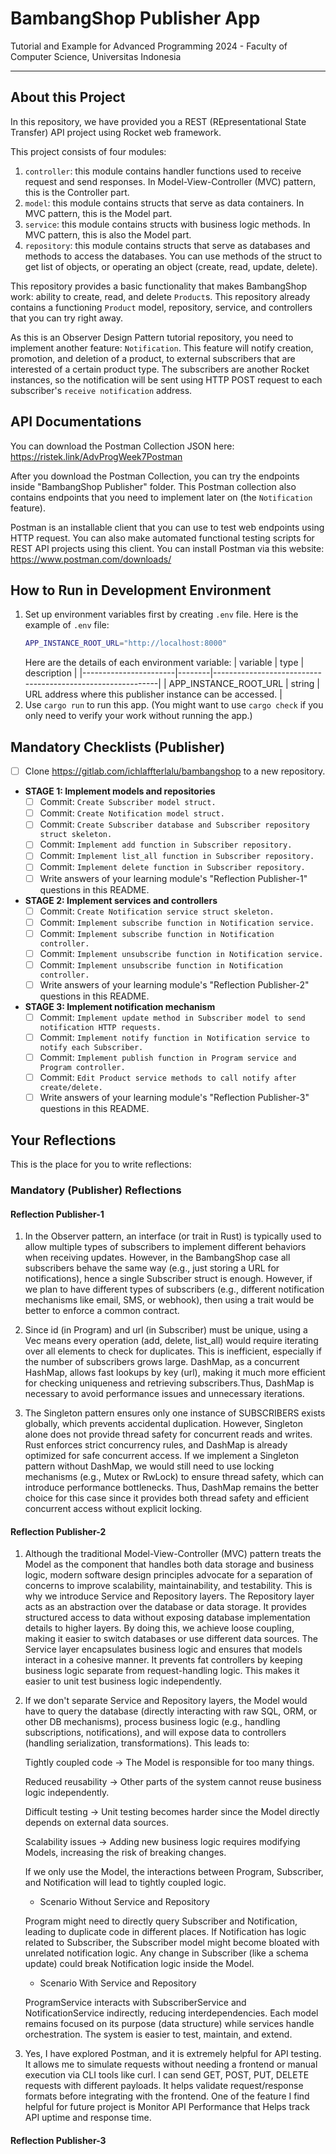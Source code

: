# BambangShop Publisher App
Tutorial and Example for Advanced Programming 2024 - Faculty of Computer Science, Universitas Indonesia

---

## About this Project
In this repository, we have provided you a REST (REpresentational State Transfer) API project using Rocket web framework.

This project consists of four modules:
1.  `controller`: this module contains handler functions used to receive request and send responses.
    In Model-View-Controller (MVC) pattern, this is the Controller part.
2.  `model`: this module contains structs that serve as data containers.
    In MVC pattern, this is the Model part.
3.  `service`: this module contains structs with business logic methods.
    In MVC pattern, this is also the Model part.
4.  `repository`: this module contains structs that serve as databases and methods to access the databases.
    You can use methods of the struct to get list of objects, or operating an object (create, read, update, delete).

This repository provides a basic functionality that makes BambangShop work: ability to create, read, and delete `Product`s.
This repository already contains a functioning `Product` model, repository, service, and controllers that you can try right away.

As this is an Observer Design Pattern tutorial repository, you need to implement another feature: `Notification`.
This feature will notify creation, promotion, and deletion of a product, to external subscribers that are interested of a certain product type.
The subscribers are another Rocket instances, so the notification will be sent using HTTP POST request to each subscriber's `receive notification` address.

## API Documentations

You can download the Postman Collection JSON here: https://ristek.link/AdvProgWeek7Postman

After you download the Postman Collection, you can try the endpoints inside "BambangShop Publisher" folder.
This Postman collection also contains endpoints that you need to implement later on (the `Notification` feature).

Postman is an installable client that you can use to test web endpoints using HTTP request.
You can also make automated functional testing scripts for REST API projects using this client.
You can install Postman via this website: https://www.postman.com/downloads/

## How to Run in Development Environment
1.  Set up environment variables first by creating `.env` file.
    Here is the example of `.env` file:
    ```bash
    APP_INSTANCE_ROOT_URL="http://localhost:8000"
    ```
    Here are the details of each environment variable:
    | variable              | type   | description                                                |
    |-----------------------|--------|------------------------------------------------------------|
    | APP_INSTANCE_ROOT_URL | string | URL address where this publisher instance can be accessed. |
2.  Use `cargo run` to run this app.
    (You might want to use `cargo check` if you only need to verify your work without running the app.)

## Mandatory Checklists (Publisher)
-   [ ] Clone https://gitlab.com/ichlaffterlalu/bambangshop to a new repository.
-   **STAGE 1: Implement models and repositories**
    -   [ ] Commit: `Create Subscriber model struct.`
    -   [ ] Commit: `Create Notification model struct.`
    -   [ ] Commit: `Create Subscriber database and Subscriber repository struct skeleton.`
    -   [ ] Commit: `Implement add function in Subscriber repository.`
    -   [ ] Commit: `Implement list_all function in Subscriber repository.`
    -   [ ] Commit: `Implement delete function in Subscriber repository.`
    -   [ ] Write answers of your learning module's "Reflection Publisher-1" questions in this README.
-   **STAGE 2: Implement services and controllers**
    -   [ ] Commit: `Create Notification service struct skeleton.`
    -   [ ] Commit: `Implement subscribe function in Notification service.`
    -   [ ] Commit: `Implement subscribe function in Notification controller.`
    -   [ ] Commit: `Implement unsubscribe function in Notification service.`
    -   [ ] Commit: `Implement unsubscribe function in Notification controller.`
    -   [ ] Write answers of your learning module's "Reflection Publisher-2" questions in this README.
-   **STAGE 3: Implement notification mechanism**
    -   [ ] Commit: `Implement update method in Subscriber model to send notification HTTP requests.`
    -   [ ] Commit: `Implement notify function in Notification service to notify each Subscriber.`
    -   [ ] Commit: `Implement publish function in Program service and Program controller.`
    -   [ ] Commit: `Edit Product service methods to call notify after create/delete.`
    -   [ ] Write answers of your learning module's "Reflection Publisher-3" questions in this README.

## Your Reflections
This is the place for you to write reflections:

### Mandatory (Publisher) Reflections

#### Reflection Publisher-1
1. In the Observer pattern, an interface (or trait in Rust) is typically used to allow multiple types of subscribers to implement different behaviors when receiving updates. However, in the BambangShop case all subscribers behave the same way (e.g., just storing a URL for notifications), hence a single Subscriber struct is enough. However, if we plan to have different types of subscribers (e.g., different notification mechanisms like email, SMS, or webhook), then using a trait would be better to enforce a common contract.

2. Since id (in Program) and url (in Subscriber) must be unique, using a Vec<Subscriber> means every operation (add, delete, list_all) would require iterating over all elements to check for duplicates. This is inefficient, especially if the number of subscribers grows large. DashMap, as a concurrent HashMap, allows fast lookups by key (url), making it much more efficient for checking uniqueness and retrieving subscribers.Thus, DashMap is necessary to avoid performance issues and unnecessary iterations.

3. The Singleton pattern ensures only one instance of SUBSCRIBERS exists globally, which prevents accidental duplication. However, Singleton alone does not provide thread safety for concurrent reads and writes. Rust enforces strict concurrency rules, and DashMap is already optimized for safe concurrent access. If we implement a Singleton pattern without DashMap, we would still need to use locking mechanisms (e.g., Mutex<HashMap> or RwLock<HashMap>) to ensure thread safety, which can introduce performance bottlenecks. Thus, DashMap remains the better choice for this case since it provides both thread safety and efficient concurrent access without explicit locking.

#### Reflection Publisher-2
1.  Although the traditional Model-View-Controller (MVC) pattern treats the Model as the component that handles both data storage and business logic, modern software design principles advocate for a separation of concerns to improve scalability, maintainability, and testability. This is why we introduce Service and Repository layers. The Repository layer acts as an abstraction over the database or data storage. It provides structured access to data without exposing database implementation details to higher layers. By doing this, we achieve loose coupling, making it easier to switch databases or use different data sources. The Service layer encapsulates business logic and ensures that models interact in a cohesive manner. It prevents fat controllers by keeping business logic separate from request-handling logic. This makes it easier to unit test business logic independently.

2. If we don't separate Service and Repository layers, the Model would have to query the database (directly interacting with raw SQL, ORM, or other DB mechanisms), process business logic (e.g., handling subscriptions, notifications), and will expose data to controllers (handling serialization, transformations). This leads to:

    Tightly coupled code → The Model is responsible for too many things.

    Reduced reusability → Other parts of the system cannot reuse business logic independently.

    Difficult testing → Unit testing becomes harder since the Model directly depends on external data sources.

    Scalability issues → Adding new business logic requires modifying Models, increasing the risk of breaking changes.

    If we only use the Model, the interactions between Program, Subscriber, and Notification will lead to tightly coupled logic.

    - Scenario Without Service and Repository

    Program might need to directly query Subscriber and Notification, leading to duplicate code in different places. If Notification has logic related to Subscriber, the Subscriber model might become bloated with unrelated notification logic. Any change in Subscriber (like a schema update) could break Notification logic inside the Model.

    - Scenario With Service and Repository

    ProgramService interacts with SubscriberService and NotificationService indirectly, reducing interdependencies. Each model remains focused on its purpose (data structure) while services handle orchestration. The system is easier to test, maintain, and extend.

3. Yes, I have explored Postman, and it is extremely helpful for API testing. It allows me to simulate requests without needing a frontend or manual execution via CLI tools like curl. I can send GET, POST, PUT, DELETE requests with different payloads. It helps validate request/response formats before integrating with the frontend. One of the feature I find helpful for future project is Monitor API Performance that Helps track API uptime and response time.

#### Reflection Publisher-3
